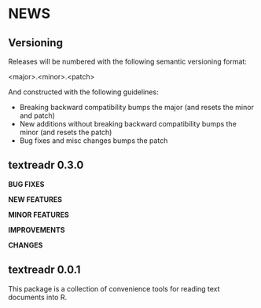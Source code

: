NEWS
====

Versioning
----------

Releases will be numbered with the following semantic versioning format:

&lt;major&gt;.&lt;minor&gt;.&lt;patch&gt;

And constructed with the following guidelines:

* Breaking backward compatibility bumps the major (and resets the minor
  and patch)
* New additions without breaking backward compatibility bumps the minor
  (and resets the patch)
* Bug fixes and misc changes bumps the patch


textreadr 0.3.0
----------------------------------------------------------------

**BUG FIXES**

**NEW FEATURES**

**MINOR FEATURES**

**IMPROVEMENTS**

**CHANGES**

textreadr 0.0.1
----------------------------------------------------------------

This package is a  collection of convenience tools for reading text documents
into R.
